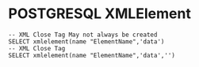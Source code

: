 # POSTGRESQL XMLElement

```
-- XML Close Tag May not always be created
SELECT xmlelement(name "ElementName",'data')
-- XML Close Tag
SELECT xmlelement(name "ElementName",'data','')
```
